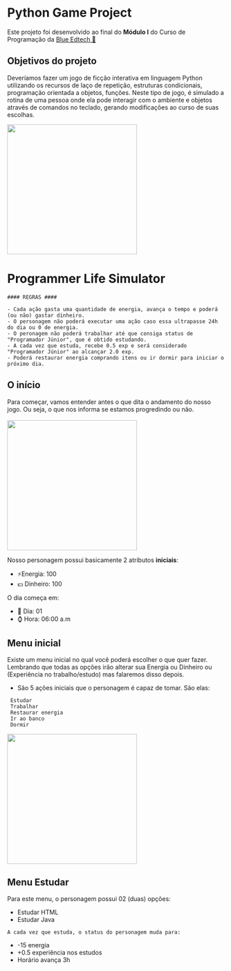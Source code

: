 # Python Game Project
 Este projeto foi desenvolvido ao final do <b>Módulo I</b> do Curso de Programação da <a href='https://blueedtech.com.br/'>Blue Edtech 💙</a>
 
 ## Objetivos do projeto
 Deveríamos fazer um jogo de ficção interativa em linguagem Python utilizando os recursos de laço de repetição, estruturas condicionais, programação orientada a objetos, funções. Neste tipo de jogo, é simulado a rotina de uma pessoa onde ela pode interagir com o ambiente e objetos através de comandos no teclado, gerando modificações ao curso de suas escolhas. 
 
 <img src='https://i.imgur.com/ToeprUy.jpg' width='300px'></img>
 
 # Programmer Life Simulator
 ```
 #### REGRAS ####
 
 - Cada ação gasta uma quantidade de energia, avança o tempo e poderá (ou não) gastar dinheiro.
 - O personagem não poderá executar uma ação caso essa ultrapasse 24h do dia ou 0 de energia.
 - O peronagem não poderá trabalhar até que consiga status de "Programador Júnior", que é obtido estudando.
 - A cada vez que estuda, recebe 0.5 exp e será considerado "Programador Júnior" ao alcançar 2.0 exp.
 - Poderá restaurar energia comprando itens ou ir dormir para iniciar o próximo dia.
 
 ```
 ## O início
 Para começar, vamos entender antes o que dita o andamento do nosso jogo. Ou seja, o que nos informa se estamos progredindo ou não. <br><br>
  <img src='https://i.imgur.com/61dDwQ0.png' width='300px'></img>
  
 Nosso personagem possui basicamente 2 atributos **iniciais**:
 
 - ⚡Energia: 100
 - 💵 Dinheiro: 100

 
 O dia começa em:

 - 📆 Dia: 01
 - ⌚ Hora: 06:00 a.m

 
## Menu inicial
Existe um menu inicial no qual você poderá escolher o que quer fazer. Lembrando que todas as opções irão alterar sua Energia ou Dinheiro ou (Experiência no trabalho/estudo) mas falaremos disso depois.
- São 5 ações iniciais que o personagem é capaz de tomar. São elas:
```
 Estudar
 Trabalhar
 Restaurar energia
 Ir ao banco
 Dormir
 ```
<img src='https://i.imgur.com/raamBqR.png' width='300px'></img>

## Menu Estudar
Para este menu, o personagem possui 02 (duas) opções:

- Estudar HTML
- Estudar Java
```
A cada vez que estuda, o status do personagem muda para:
```
- -15 energia
- +0.5 experiência nos estudos
- Horário avança 3h


 


